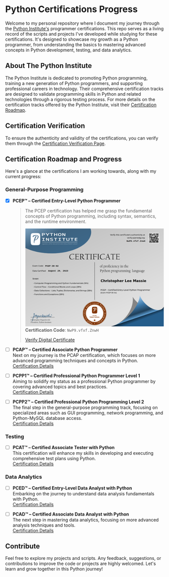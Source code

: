 # Python Certifications Progress

Welcome to my personal repository where I document my journey through the [Python Institute's](https://pythoninstitute.org/) programmer certifications. This repo serves as a living record of the scripts and projects I've developed while studying for these certifications. It's designed to showcase my growth as a Python programmer, from understanding the basics to mastering advanced concepts in Python development, testing, and data analytics.

## About The Python Institute

The Python Institute is dedicated to promoting Python programming, training a new generation of Python programmers, and supporting professional careers in technology. Their comprehensive certification tracks are designed to validate programming skills in Python and related technologies through a rigorous testing process. For more details on the certification tracks offered by the Python Institute, visit their [Certification Roadmap](https://pythoninstitute.org/certification-tracks).

## Certification Verification

To ensure the authenticity and validity of the certifications, you can verify them through the [Certification Verification Page](https://verify.openedg.org).

## Certification Roadmap and Progress

Here's a glance at the certifications I am working towards, along with my current progress:

### General-Purpose Programming

- [x] **PCEP™ – Certified Entry-Level Python Programmer**

  > The PCEP certification has helped me grasp the fundamental concepts of Python programming, including syntax, semantics, and the runtime environment.  
  >
  > ![Certificate](certificates/pcep/christopher_massie_pcep_cert.png)  
  > **Certification Code**: `NwP9.vfxf.ZnwH`
  >
  > [Verify Digital Certificate](https://verify.openedg.org/?id=NwP9.vfxf.ZnwH)
  
  

- [ ] **PCAP™ – Certified Associate Python Programmer**  
  Next on my journey is the PCAP certification, which focuses on more advanced programming techniques and concepts in Python.  
  [Certification Details](https://pythoninstitute.org/pcap)

- [ ] **PCPP1™ – Certified Professional Python Programmer Level 1**  
  Aiming to solidify my status as a professional Python programmer by covering advanced topics and best practices.  
  [Certification Details](https://pythoninstitute.org/pcpp1)

- [ ] **PCPP2™ – Certified Professional Python Programming Level 2**  
  The final step in the general-purpose programming track, focusing on specialized areas such as GUI programming, network programming, and Python-MySQL database access.  
  [Certification Details](https://pythoninstitute.org/pcpp2)

### Testing

- [ ] **PCAT™ – Certified Associate Tester with Python**  
  This certification will enhance my skills in developing and executing comprehensive test plans using Python.  
  [Certification Details](https://pythoninstitute.org/pcat)

### Data Analytics

- [ ] **PCED™ – Certified Entry-Level Data Analyst with Python**  
  Embarking on the journey to understand data analysis fundamentals with Python.  
  [Certification Details](https://pythoninstitute.org/pced)

- [ ] **PCAD™ – Certified Associate Data Analyst with Python**  
  The next step in mastering data analytics, focusing on more advanced analysis techniques and tools.  
  [Certification Details](https://pythoninstitute.org/pcad)

## Contribute

Feel free to explore my projects and scripts. Any feedback, suggestions, or contributions to improve the code or projects are highly welcomed. Let's learn and grow together in this Python journey!

